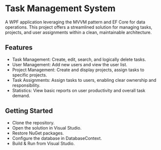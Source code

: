 # Task Management System 
A WPF application leveraging the MVVM pattern and EF Core for data operations. This project offers a streamlined solution for managing tasks, projects, and user assignments within a clean, maintainable architecture.

## Features
* Task Management: Create, edit, search, and logically delete tasks.
* User Management: Add new users and view the user list.
* Project Management: Create and display projects, assign tasks to specific projects.
* Task Assignments: Assign tasks to users, enabling clear ownership and responsibility.
* Statistics: View basic reports on user productivity and overall task demand.

## Getting Started
* Clone the repository.
* Open the solution in Visual Studio.
* Restore NuGet packages.
* Configure the database in DatabaseContext.
* Build & Run from Visual Studio.

